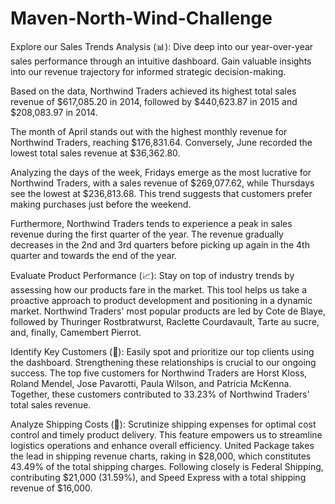 # Maven-North-Wind-Challenge

Explore our Sales Trends Analysis (📊): Dive deep into our year-over-year sales performance through an intuitive dashboard. Gain valuable insights into our revenue trajectory for informed strategic decision-making.

Based on the data, Northwind Traders achieved its highest total sales revenue of $617,085.20 in 2014, followed by $440,623.87 in 2015 and $208,083.97 in 2014.

The month of April stands out with the highest monthly revenue for Northwind Traders, reaching $176,831.64. Conversely, June recorded the lowest total sales revenue at $36,362.80.

Analyzing the days of the week, Fridays emerge as the most lucrative for Northwind Traders, with a sales revenue of $269,077.62, while Thursdays see the lowest at $236,813.68. This trend suggests that customers prefer making purchases just before the weekend.

Furthermore, Northwind Traders tends to experience a peak in sales revenue during the first quarter of the year. The revenue gradually decreases in the 2nd and 3rd quarters before picking up again in the 4th quarter and towards the end of the year.

Evaluate Product Performance (📈): Stay on top of industry trends by assessing how our products fare in the market. This tool helps us take a proactive approach to product development and positioning in a dynamic market. Northwind Traders' most popular products are led by Cote de Blaye, followed by Thuringer Rostbratwurst, Raclette Courdavault, Tarte au sucre, and, finally, Camembert Pierrot.

Identify Key Customers (👥): Easily spot and prioritize our top clients using the dashboard. Strengthening these relationships is crucial to our ongoing success. The top five customers for Northwind Traders are Horst Kloss, Roland Mendel, Jose Pavarotti, Paula Wilson, and Patricia McKenna. Together, these customers contributed to 33.23% of Northwind Traders' total sales revenue.

Analyze Shipping Costs (🚚): Scrutinize shipping expenses for optimal cost control and timely product delivery. This feature empowers us to streamline logistics operations and enhance overall efficiency. United Package takes the lead in shipping revenue charts, raking in $28,000, which constitutes 43.49% of the total shipping charges. Following closely is Federal Shipping, contributing $21,000 (31.59%), and Speed Express with a total shipping revenue of $16,000.
